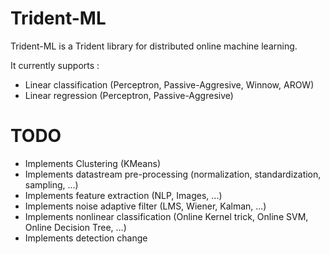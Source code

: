 # Trident-ML
Trident-ML is a Trident library for distributed online machine learning.

It currently supports : 
* Linear classification (Perceptron, Passive-Aggresive, Winnow, AROW)
* Linear regression (Perceptron, Passive-Aggresive)

# TODO
* Implements Clustering (KMeans)
* Implements datastream pre-processing (normalization, standardization, sampling, ...)
* Implements feature extraction (NLP, Images, ...)
* Implements noise adaptive filter (LMS, Wiener, Kalman, ...)
* Implements nonlinear classification (Online Kernel trick, Online SVM, Online Decision Tree, ...)
* Implements detection change